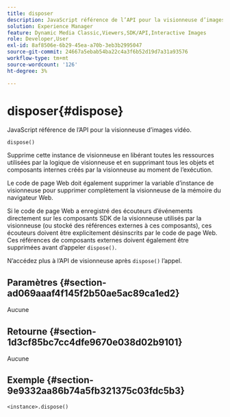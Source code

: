 ```yaml
---
title: disposer
description: JavaScript référence de l’API pour la visionneuse d’images vidéo.
solution: Experience Manager
feature: Dynamic Media Classic,Viewers,SDK/API,Interactive Images
role: Developer,User
exl-id: 8af8506e-6b29-45ea-a70b-3eb3b2995047
source-git-commit: 24667a5ebab54ba22c4a3f6b52d19d7a31a93576
workflow-type: tm+mt
source-wordcount: '126'
ht-degree: 3%

---
```


# disposer{#dispose}

JavaScript référence de l’API pour la visionneuse d’images vidéo.

`dispose()`

Supprime cette instance de visionneuse en libérant toutes les ressources utilisées par la logique de visionneuse et en supprimant tous les objets et composants internes créés par la visionneuse au moment de l’exécution.

Le code de page Web doit également supprimer la variable d’instance de visionneuse pour supprimer complètement la visionneuse de la mémoire du navigateur Web.

Si le code de page Web a enregistré des écouteurs d’événements directement sur les composants SDK de la visionneuse utilisés par la visionneuse (ou stocké des références externes à ces composants), ces écouteurs doivent être explicitement désinscrits par le code de page Web. Ces références de composants externes doivent également être supprimées avant d’appeler `dispose()`.

N’accédez plus à l’API de visionneuse après `dispose()` l’appel.

## Paramètres {#section-ad069aaaf4f145f2b50ae5ac89ca1ed2}

Aucune

## Retourne {#section-1d3cf85bc7cc4dfe9670e038d02b9101}

Aucune

## Exemple {#section-9e9332aa86b74a5fb321375c03fdc5b3}

```
<instance>.dispose()
```
